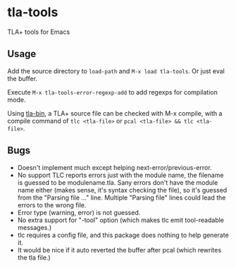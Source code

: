 # tla-tools

TLA+ tools for Emacs

## Usage

Add the source directory to `load-path` and `M-x load tla-tools`. Or
just eval the buffer.

Execute `M-x tla-tools-error-regexp-add` to add regexps for
compilation mode.

Using [tla-bin](https://github.com/pmer/tla-bin), a TLA+ source file
can be checked with M-x compile, with a compile command of `tlc
<tla-file>` or `pcal <tla-file> && tlc <tla-file>`.

## Bugs

* Doesn't implement much except helping next-error/previous-error.
* No support TLC reports errors just with the module name, the
  filename is guessed to be modulename.tla. Sany errors don't have the
  module name either (makes sense, it's syntax checking the file), so
  it's guessed from the "Parsing file ..." line. Multiple "Parsing
  file" lines could lead the errors to the wrong file.
* Error type (warning, error) is not guessed.
* No extra support for "-tool" option (which makes tlc emit
  tool-readable messages.)
* tlc requires a config file, and this package does nothing to help
  generate it.
* It would be nice if it auto reverted the buffer after pcal (which
  rewrites the tla file.)
